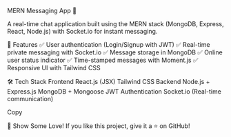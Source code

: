 MERN Messaging App 🚀

A real-time chat application built using the MERN stack (MongoDB, Express, React, Node.js) with Socket.io for instant messaging.


📌 Features
✅ User authentication (Login/Signup with JWT)
✅ Real-time private messaging with Socket.io
✅ Message storage in MongoDB
✅ Online user status indicator
✅ Time-stamped messages with Moment.js
✅ Responsive UI with Tailwind CSS



🛠️ Tech Stack
Frontend
React.js (JSX)
Tailwind CSS
Backend
Node.js + Express.js
MongoDB + Mongoose
JWT Authentication
Socket.io (Real-time communication)


Copy



🌟 Show Some Love!
If you like this project, give it a ⭐ on GitHub!









